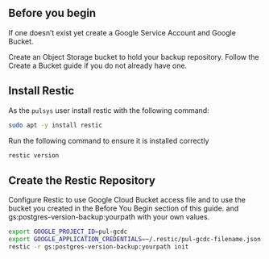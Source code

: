 ## Before you begin

If one doesn’t exist yet create a Google Service Account and Google Bucket. 

Create an Object Storage bucket to hold your backup repository. Follow the Create a Bucket guide if you do not already have one.


## Install Restic

As the `pulsys` user install restic with the following command:

```bash
sudo apt -y install restic
```

Run the following command to ensure it is installed correctly

```bash
restic version
```

## Create the Restic Repository

Configure Restic to use Google Cloud Bucket access file  and to use the bucket you created in the Before You Begin section of this guide. and gs:postgres-version-backup:yourpath with your own values.

```bash
export GOOGLE_PROJECT_ID=pul-gcdc
export GOOGLE_APPLICATION_CREDENTIALS=~/.restic/pul-gcdc-filename.json
restic -r gs:postgres-version-backup:yourpath init
```
